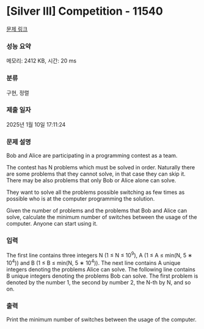 # [Silver III] Competition - 11540 

[문제 링크](https://www.acmicpc.net/problem/11540) 

### 성능 요약

메모리: 2412 KB, 시간: 20 ms

### 분류

구현, 정렬

### 제출 일자

2025년 1월 10일 17:11:24

### 문제 설명

<p>Bob and Alice are participating in a programming contest as a team.</p>

<p>The contest has N problems which must be solved in order. Naturally there are some problems that they cannot solve, in that case they can skip it. There may be also problems that only Bob or Alice alone can solve.</p>

<p>They want to solve all the problems possible switching as few times as possible who is at the computer programming the solution.</p>

<p>Given the number of problems and the problems that Bob and Alice can solve, calculate the minimum number of switches between the usage of the computer. Anyone can start using it.</p>

### 입력 

 <p>The first line contains three integers N (1 ≤ N ≤ 10<sup>9</sup>), A (1 ≤ A ≤ min(N, 5 ∗ 10<sup>4</sup>)) and B (1 ≤ B ≤ min(N, 5 ∗ 10<sup>4</sup>)). The next line contains A unique integers denoting the problems Alice can solve. The following line contains B unique integers denoting the problems Bob can solve. The first problem is denoted by the number 1, the second by number 2, the N-th by N, and so on.</p>

### 출력 

 <p>Print the minimum number of switches between the usage of the computer.</p>

